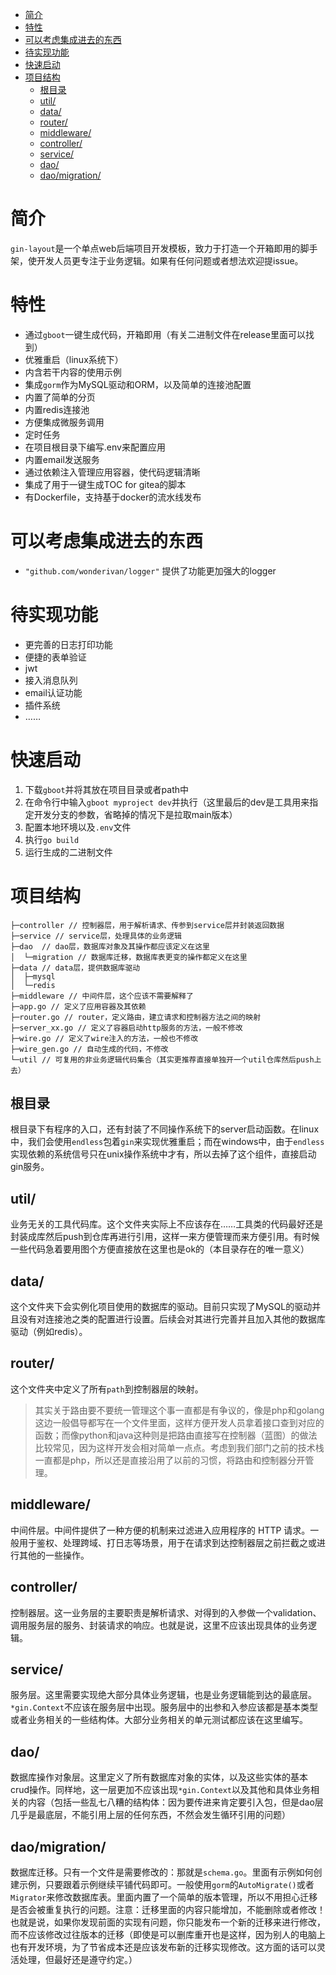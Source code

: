 - [ 简介](#head1)
- [ 特性](#head2)
- [ 可以考虑集成进去的东西](#head3)
- [ 待实现功能](#head4)
- [ 快速启动](#head5)
- [ 项目结构](#head6)
	- [ 根目录](#head7)
	- [ util/](#head8)
	- [ data/](#head9)
	- [ router/](#head10)
	- [ middleware/](#head11)
	- [ controller/](#head12)
	- [ service/](#head13)
	- [ dao/](#head14)
	- [ dao/migration/](#head15)

# <span id="head1"> 简介</span>

`gin-layout`是一个单点web后端项目开发模板，致力于打造一个开箱即用的脚手架，使开发人员更专注于业务逻辑。如果有任何问题或者想法欢迎提issue。

# <span id="head2"> 特性</span>

* 通过`gboot`一键生成代码，开箱即用（有关二进制文件在release里面可以找到）
* 优雅重启（linux系统下）
* 内含若干内容的使用示例
* 集成`gorm`作为MySQL驱动和ORM，以及简单的连接池配置
* 内置了简单的分页
* 内置redis连接池
* 方便集成微服务调用
* 定时任务
* 在项目根目录下编写.env来配置应用
* 内置email发送服务
* 通过依赖注入管理应用容器，使代码逻辑清晰
* 集成了用于一键生成TOC for gitea的脚本
* 有Dockerfile，支持基于docker的流水线发布

# <span id="head3"> 可以考虑集成进去的东西</span>

* `"github.com/wonderivan/logger"` 提供了功能更加强大的logger

# <span id="head4"> 待实现功能</span>

* 更完善的日志打印功能
* 便捷的表单验证
* jwt
* 接入消息队列
* email认证功能
* 插件系统
* ……

# <span id="head5"> 快速启动</span>

1. 下载`gboot`并将其放在项目目录或者path中
2. 在命令行中输入`gboot myproject dev`并执行（这里最后的dev是工具用来指定开发分支的参数，省略掉的情况下是拉取main版本）
3. 配置本地环境以及`.env`文件
4. 执行`go build`
5. 运行生成的二进制文件

# <span id="head6"> 项目结构</span>

```
├─controller // 控制器层，用于解析请求、传参到service层并封装返回数据
├─service // service层，处理具体的业务逻辑
├─dao  // dao层，数据库对象及其操作都应该定义在这里
│  └─migration // 数据库迁移，数据库表更变的操作都定义在这里
├─data // data层，提供数据库驱动
│  ├─mysql
│  └─redis
├─middleware // 中间件层，这个应该不需要解释了
├─app.go // 定义了应用容器及其依赖
├─router.go // router，定义路由，建立请求和控制器方法之间的映射
├─server_xx.go // 定义了容器启动http服务的方法，一般不修改
├─wire.go // 定义了wire注入的方法，一般也不修改
├─wire_gen.go // 自动生成的代码，不修改
└─util // 可复用的非业务逻辑代码集合（其实更推荐直接单独开一个util仓库然后push上去）
```

## <span id="head7"> 根目录</span>

根目录下有程序的入口，还有封装了不同操作系统下的server启动函数。在linux中，我们会使用`endless`包着`gin`来实现优雅重启；而在windows中，由于`endless`实现依赖的系统信号只在unix操作系统中才有，所以去掉了这个组件，直接启动gin服务。

## <span id="head8"> util/</span>

业务无关的工具代码库。这个文件夹实际上不应该存在……工具类的代码最好还是封装成库然后push到仓库再进行引用，这样一来方便管理而来方便引用。有时候一些代码急着要用图个方便直接放在这里也是ok的（本目录存在的唯一意义）

## <span id="head9"> data/</span>

这个文件夹下会实例化项目使用的数据库的驱动。目前只实现了MySQL的驱动并且没有对连接池之类的配置进行设置。后续会对其进行完善并且加入其他的数据库驱动（例如redis）。

## <span id="head10"> router/</span>

这个文件夹中定义了所有`path`到控制器层的映射。

> 其实关于路由要不要统一管理这个事一直都是有争议的，像是php和golang这边一般倡导都写在一个文件里面，这样方便开发人员拿着接口查到对应的函数；而像python和java这种则是把路由直接写在控制器（蓝图）的做法比较常见，因为这样开发会相对简单一点点。考虑到我们部门之前的技术栈一直都是php，所以还是直接沿用了以前的习惯，将路由和控制器分开管理。

## <span id="head11"> middleware/</span>

中间件层。中间件提供了一种方便的机制来过滤进入应用程序的 HTTP 请求。一般用于鉴权、处理跨域、打日志等场景，用于在请求到达控制器层之前拦截之或进行其他的一些操作。

## <span id="head12"> controller/</span>

控制器层。这一业务层的主要职责是解析请求、对得到的入参做一个validation、调用服务层的服务、封装请求的响应。也就是说，这里不应该出现具体的业务逻辑。

## <span id="head13"> service/</span>

服务层。这里需要实现绝大部分具体业务逻辑，也是业务逻辑能到达的最底层。`*gin.Context`不应该在服务层中出现。服务层中的出参和入参应该都是基本类型或者业务相关的一些结构体。大部分业务相关的单元测试都应该在这里编写。

## <span id="head14"> dao/</span>

数据库操作对象层。这里定义了所有数据库对象的实体，以及这些实体的基本crud操作。同样地，这一层更加不应该出现`*gin.Context`以及其他和具体业务相关的内容（包括一些乱七八糟的结构体：因为要传进来肯定要引入包，但是dao层几乎是最底层，不能引用上层的任何东西，不然会发生循环引用的问题）

## <span id="head15"> dao/migration/</span>

数据库迁移。只有一个文件是需要修改的：那就是`schema.go`。里面有示例如何创建示例，只要跟着示例继续平铺代码即可。一般使用`gorm`的`AutoMigrate()`或者`Migrator`来修改数据库表。里面内置了一个简单的版本管理，所以不用担心迁移是否会被重复执行的问题。注意：迁移里面的内容只能增加，不能删除或者修改！也就是说，如果你发现前面的实现有问题，你只能发布一个新的迁移来进行修改，而不应该修改过往版本的迁移（即使是可以删库重开也是这样，因为别人的电脑上也有开发环境，为了节省成本还是应该发布新的迁移实现修改。这方面的话可以灵活处理，但最好还是遵守约定。）
